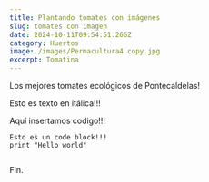 ```yaml
---
title: Plantando tomates con imágenes
slug: tomates con imagen
date: 2024-10-11T09:54:51.266Z
category: Huertos
image: /images/Permacultura4 copy.jpg
excerpt: Tomatina
---
```

L﻿os mejores tomates ecológicos de Pontecaldelas!



E﻿sto es texto en itálica!!!



A﻿quí insertamos codigo!!!



```
Esto es un code block!!!
print "Hello world"


```





F﻿in.